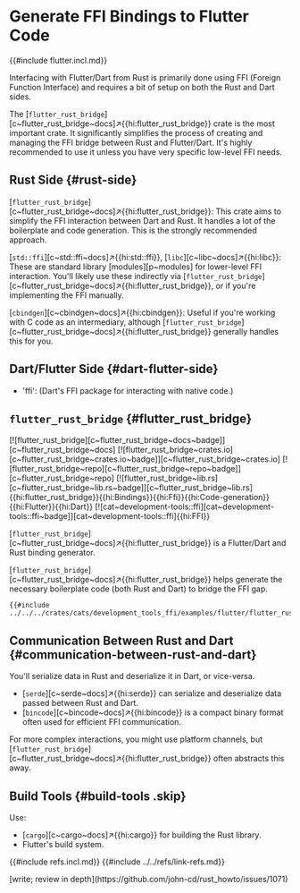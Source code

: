 # Generate FFI Bindings to Flutter Code

{{#include flutter.incl.md}}

Interfacing with Flutter/Dart from Rust is primarily done using FFI (Foreign Function Interface) and requires a bit of setup on both the Rust and Dart sides.

The [`flutter_rust_bridge`][c~flutter_rust_bridge~docs]↗{{hi:flutter_rust_bridge}} crate is the most important crate. It significantly simplifies the process of creating and managing the FFI bridge between Rust and Flutter/Dart. It's highly recommended to use it unless you have very specific low-level FFI needs.

## Rust Side {#rust-side}

[`flutter_rust_bridge`][c~flutter_rust_bridge~docs]↗{{hi:flutter_rust_bridge}}: This crate aims to simplify the FFI interaction between Dart and Rust. It handles a lot of the boilerplate and code generation. This is the strongly recommended approach.

[`std::ffi`][c~std::ffi~docs]↗{{hi:std::ffi}}, [`libc`][c~libc~docs]↗{{hi:libc}}: These are standard library [modules][p~modules] for lower-level FFI interaction. You'll likely use these indirectly via [`flutter_rust_bridge`][c~flutter_rust_bridge~docs]↗{{hi:flutter_rust_bridge}}, or if you're implementing the FFI manually.

[`cbindgen`][c~cbindgen~docs]↗{{hi:cbindgen}}: Useful if you're working with C code as an intermediary, although [`flutter_rust_bridge`][c~flutter_rust_bridge~docs]↗{{hi:flutter_rust_bridge}} generally handles this for you.

## Dart/Flutter Side {#dart-flutter-side}

- 'ffi': (Dart's FFI package for interacting with native code.)

## `flutter_rust_bridge` {#flutter_rust_bridge}

[![flutter_rust_bridge][c~flutter_rust_bridge~docs~badge]][c~flutter_rust_bridge~docs] [![flutter_rust_bridge~crates.io][c~flutter_rust_bridge~crates.io~badge]][c~flutter_rust_bridge~crates.io] [![flutter_rust_bridge~repo][c~flutter_rust_bridge~repo~badge]][c~flutter_rust_bridge~repo] [![flutter_rust_bridge~lib.rs][c~flutter_rust_bridge~lib.rs~badge]][c~flutter_rust_bridge~lib.rs]{{hi:flutter_rust_bridge}}{{hi:Bindings}}{{hi:Ffi}}{{hi:Code-generation}}{{hi:Flutter}}{{hi:Dart}} [![cat~development-tools::ffi][cat~development-tools::ffi~badge]][cat~development-tools::ffi]{{hi:FFI}}

[`flutter_rust_bridge`][c~flutter_rust_bridge~docs]↗{{hi:flutter_rust_bridge}} is a Flutter/Dart and Rust binding generator.

[`flutter_rust_bridge`][c~flutter_rust_bridge~docs]↗{{hi:flutter_rust_bridge}} helps generate the necessary boilerplate code (both Rust and Dart) to bridge the FFI gap.

```rust,editable
{{#include ../../../crates/cats/development_tools_ffi/examples/flutter/flutter_rust_bridge.rs:example}}
```

## Communication Between Rust and Dart {#communication-between-rust-and-dart}

You'll serialize data in Rust and deserialize it in Dart, or vice-versa.

- [`serde`][c~serde~docs]↗{{hi:serde}} can serialize and deserialize data passed between Rust and Dart.
- [`bincode`][c~bincode~docs]↗{{hi:bincode}} is a compact binary format often used for efficient FFI communication.

For more complex interactions, you might use platform channels, but [`flutter_rust_bridge`][c~flutter_rust_bridge~docs]↗{{hi:flutter_rust_bridge}} often abstracts this away.

## Build Tools {#build-tools .skip}

Use:

- [`cargo`][c~cargo~docs]↗{{hi:cargo}} for building the Rust library.
- Flutter's build system.

{{#include refs.incl.md}}
{{#include ../../refs/link-refs.md}}

<div class="hidden">
[write; review in depth](https://github.com/john-cd/rust_howto/issues/1071)
</div>
